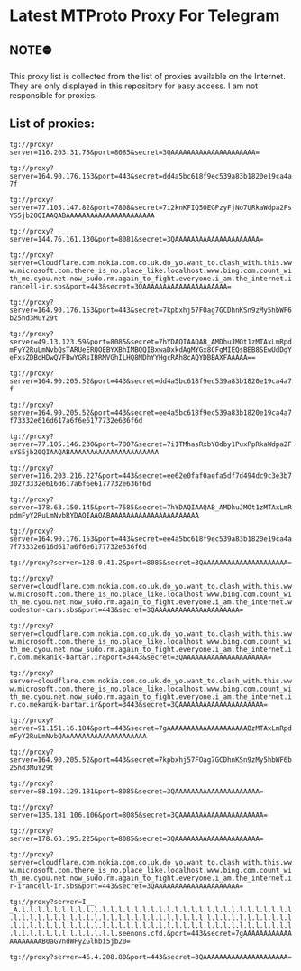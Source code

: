 # Latest MTProto Proxy For Telegram

## NOTE⛔

This proxy list is collected from the list of proxies available on the Internet. They are only displayed in this repository for easy access. I am not responsible for proxies.

## List of proxies:

`tg://proxy?server=116.203.31.78&port=8085&secret=3QAAAAAAAAAAAAAAAAAAAAA=`

`tg://proxy?server=164.90.176.153&port=443&secret=dd4a5bc618f9ec539a83b1820e19ca4a7f`

`tg://proxy?server=77.105.147.82&port=7808&secret=7i2knKFIQ5OEGPzyFjNo7URkaWdpa2FsYS5jb20QIAAQABAAAAAAAAAAAAAAAAAAAAAA`

`tg://proxy?server=144.76.161.130&port=8081&secret=3QAAAAAAAAAAAAAAAAAAAAA=`

`tg://proxy?server=Cloudflare.com.nokia.com.co.uk.do_yo.want_to.clash_with.this.www.microsoft.com.there_is_no.place_like.localhost.www.bing.com.count_with_me.cyou.net.now_sudo.rm.again_to_fight.everyone.i_am.the_internet.irancell-ir.sbs&port=443&secret=3QAAAAAAAAAAAAAAAAAAAAA=`

`tg://proxy?server=164.90.176.153&port=443&secret=7kpbxhj57FOag7GCDhnKSn9zMy5hbWF6b25hd3MuY29t`

`tg://proxy?server=49.13.123.59&port=8085&secret=7hYDAQIAAQAB_AMDhuJMOt1zMTAxLmRpdmFyY2RuLmNvbQsTARUeERQOEBYXBhIMBQQIBxwaDxkdAgMYGx8CFgMIEQsBEB8SEwUdDgYeFxsZDBoHDwQVFBwYGRsIBRMVGhILHQ8MDhYYHgcRAh8cAQYDBBAXFAAAAA==`

`tg://proxy?server=164.90.205.52&port=443&secret=dd4a5bc618f9ec539a83b1820e19ca4a7f`

`tg://proxy?server=164.90.205.52&port=443&secret=ee4a5bc618f9ec539a83b1820e19ca4a7f73332e616d617a6f6e6177732e636f6d`

`tg://proxy?server=77.105.146.230&port=7807&secret=7i1TMhasRxbY8dby1PuxPpRkaWdpa2FsYS5jb20QIAAQABAAAAAAAAAAAAAAAAAAAAAA`

`tg://proxy?server=116.203.216.227&port=443&secret=ee62e0faf0aefa5df7d494dc9c3e3b730273332e616d617a6f6e6177732e636f6d`

`tg://proxy?server=178.63.150.145&port=7585&secret=7hYDAQIAAQAB_AMDhuJMOt1zMTAxLmRpdmFyY2RuLmNvbRYDAQIAAQABAAAAAAAAAAAAAAAAAAAAAA`

`tg://proxy?server=164.90.176.153&port=443&secret=ee4a5bc618f9ec539a83b1820e19ca4a7f73332e616d617a6f6e6177732e636f6d`

`tg://proxy?server=128.0.41.2&port=8085&secret=3QAAAAAAAAAAAAAAAAAAAAA=`

`tg://proxy?server=cloudflare.com.nokia.com.co.uk.do_yo.want_to.clash_with.this.www.microsoft.com.there_is_no.place_like.localhost.www.bing.com.count_with_me.cyou.net.now_sudo.rm.again_to_fight.everyone.i_am.the_internet.woodeston-cars.sbs&port=443&secret=3QAAAAAAAAAAAAAAAAAAAAA=`

`tg://proxy?server=cloudflare.com.nokia.com.co.uk.do_yo.want_to.clash_with.this.www.microsoft.com.there_is_no.place_like.localhost.www.bing.com.count_with_me.cyou.net.now_sudo.rm.again_to_fight.everyone.i_am.the_internet.ir.com.mekanik-bartar.ir&port=3443&secret=3QAAAAAAAAAAAAAAAAAAAAA=`

`tg://proxy?server=cloudflare.com.nokia.com.co.uk.do_yo.want_to.clash_with.this.www.microsoft.com.there_is_no.place_like.localhost.www.bing.com.count_with_me.cyou.net.now_sudo.rm.again_to_fight.everyone.i_am.the_internet.ir.co.mekanik-bartar.ir&port=3443&secret=3QAAAAAAAAAAAAAAAAAAAAA=`

`tg://proxy?server=91.151.16.184&port=443&secret=7gAAAAAAAAAAAAAAAAAAAABzMTAxLmRpdmFyY2RuLmNvbQAAAAAAAAAAAAAAAAAAAAA`

`tg://proxy?server=164.90.205.52&port=443&secret=7kpbxhj57FOag7GCDhnKSn9zMy5hbWF6b25hd3MuY29t`

`tg://proxy?server=88.198.129.181&port=8085&secret=3QAAAAAAAAAAAAAAAAAAAAA=`

`tg://proxy?server=135.181.106.106&port=8085&secret=3QAAAAAAAAAAAAAAAAAAAAA=`

`tg://proxy?server=178.63.195.225&port=8085&secret=3QAAAAAAAAAAAAAAAAAAAAA=`

`tg://proxy?server=cloudflare.com.nokia.com.co.uk.do_yo.want_to.clash_with.this.www.microsoft.com.there_is_no.place_like.localhost.www.bing.com.count_with_me.cyou.net.now_sudo.rm.again_to_fight.everyone.i_am.the_internet.ir-irancell-ir.sbs&port=443&secret=3QAAAAAAAAAAAAAAAAAAAAA=`

`tg://proxy?server=I__--_A.l.l.l.l.l.l.l.l.l.l.l.l.l.l.l.l.l.l.l.l.l.l.l.l.l.l.l.l.l.l.l.l.l.l.l.l.l.l.l.l.l.l.l.l.l.l.l.l.l.l.l.l.l.l.l.l.l.l.l.l.l.l.l.l.l.l.l.l.l.l.l.l.l.l.l.l.l.l.l.l.l.l.l.l.l.l.l.l.l.l.l.l.l.l.l.l.l.l.l.l.l.l.l.l.l.l.l.l.l.l.l.l.l.l.l.l.l.seenons.cfd.&port=443&secret=7gAAAAAAAAAAAAAAAAAAAAB0aGVndWFyZGlhbi5jb20=`

`tg://proxy?server=46.4.208.80&port=443&secret=3QAAAAAAAAAAAAAAAAAAAAA=`


